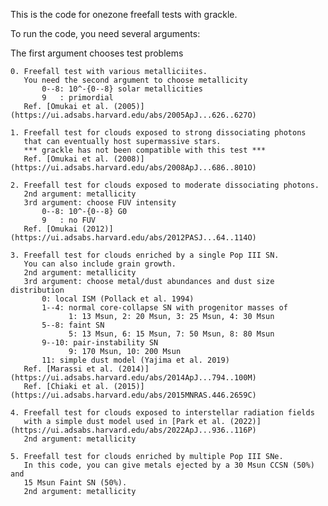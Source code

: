 This is the code for onezone freefall tests with grackle.

To run the code, you need several arguments:

The first argument chooses test problems

    0. Freefall test with various metalliciites.
       You need the second argument to choose metallicity
           0--8: 10^-{0--8} solar metallicities
           9   : primordial
       Ref. [Omukai et al. (2005)](https://ui.adsabs.harvard.edu/abs/2005ApJ...626..627O) 

    1. Freefall test for clouds exposed to strong dissociating photons
       that can eventually host supermassive stars.
       *** grackle has not been compatible with this test ***
       Ref. [Omukai et al. (2008)](https://ui.adsabs.harvard.edu/abs/2008ApJ...686..801O)

    2. Freefall test for clouds exposed to moderate dissociating photons.
       2nd argument: metallicity
       3rd argument: choose FUV intensity
           0--8: 10^-{0--8} G0
           9   : no FUV
       Ref. [Omukai (2012)](https://ui.adsabs.harvard.edu/abs/2012PASJ...64..114O)

    3. Freefall test for clouds enriched by a single Pop III SN.
       You can also include grain growth.
       2nd argument: metallicity
       3rd argument: choose metal/dust abundances and dust size distribution
           0: local ISM (Pollack et al. 1994)
           1--4: normal core-collapse SN with progenitor masses of
                 1: 13 Msun, 2: 20 Msun, 3: 25 Msun, 4: 30 Msun
           5--8: faint SN 
                 5: 13 Msun, 6: 15 Msun, 7: 50 Msun, 8: 80 Msun
           9--10: pair-instability SN
                 9: 170 Msun, 10: 200 Msun
           11: simple dust model (Yajima et al. 2019)
       Ref. [Marassi et al. (2014)](https://ui.adsabs.harvard.edu/abs/2014ApJ...794..100M)
       Ref. [Chiaki et al. (2015)](https://ui.adsabs.harvard.edu/abs/2015MNRAS.446.2659C)

    4. Freefall test for clouds exposed to interstellar radiation fields
       with a simple dust model used in [Park et al. (2022)](https://ui.adsabs.harvard.edu/abs/2022ApJ...936..116P)
       2nd argument: metallicity

    5. Freefall test for clouds enriched by multiple Pop III SNe.
       In this code, you can give metals ejected by a 30 Msun CCSN (50%) and
       15 Msun Faint SN (50%).
       2nd argument: metallicity
